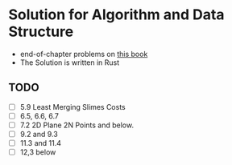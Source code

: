 # Solution for Algorithm and Data Structure

- end-of-chapter problems on [this book](https://www.amazon.co.jp/dp/4065128447)
- The Solution is written in Rust

## TODO

- [ ] 5.9 Least Merging Slimes Costs
- [ ] 6.5, 6.6, 6.7
- [ ] 7.2 2D Plane 2N Points and below.
- [ ] 9.2 and 9.3
- [ ] 11.3 and 11.4
- [ ] 12,3 below
